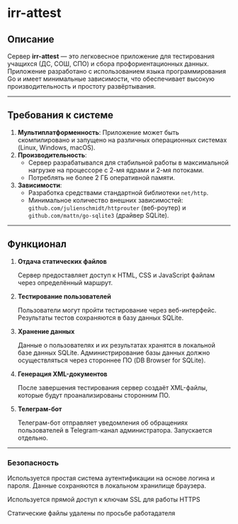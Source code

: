 # irr-attest

## Описание
Сервер **irr-attest** — это легковесное приложение для тестирования учащихся (ДС, СОШ, СПО) и сбора профориентационных данных. Приложение разработано с использованием языка программирования Go и имеет минимальные зависимости, что обеспечивает высокую производительность и простоту развёртывания.

---

## Требования к системе
1. **Мультиплатформенность**: Приложение может быть скомпилировано и запущено на различных операционных системах (Linux, Windows, macOS).
2. **Производительность**:
   - Сервер разрабатывался для стабильной работы в максимальной нагрузке на процессоре с 2-мя ядрами и 2-мя потоками.
   - Потреблять не более 2 ГБ оперативной памяти.
3. **Зависимости**:
   - Разработка средствами стандартной библиотеки `net/http`.
   - Минимальное количество внешних зависимостей: `github.com/julienschmidt/httprouter` (веб-роутер) и `github.com/mattn/go-sqlite3` (драйвер SQLite).

---

## Функционал 
1. **Отдача статических файлов**

    Сервер предоставляет доступ к HTML, CSS и JavaScript файлам через определённый маршрут.
     

2. **Тестирование пользователей**

    Пользователи могут пройти тестирование через веб-интерфейс.
    Результаты тестов сохраняются в базу данных SQLite.
     

3. **Хранение данных** 

    Данные о пользователях и их результатах хранятся в локальной базе данных SQLite.
    Администрирование базы данных должно осуществляться через стороннее ПО (DB Browser for SQLite).
     

4. **Генерация XML-документов**

    После завершения тестирования сервер создаёт XML-файлы, которые будут проанализированы сторонним ПО.
     

5. **Телеграм-бот**

    Телеграм-бот отправляет уведомления об обращениях пользователей в Telegram-канал администратора. Запускается отдельно.

---
### Безопасность
Используется простая система аутентификации на основе логина и пароля.
Данные сохраняются в локальном хранилище браузера.

Используется прямой доступ к ключам SSL для работы HTTPS

Статические файлы удалены по просьбе работадателя

     
     
